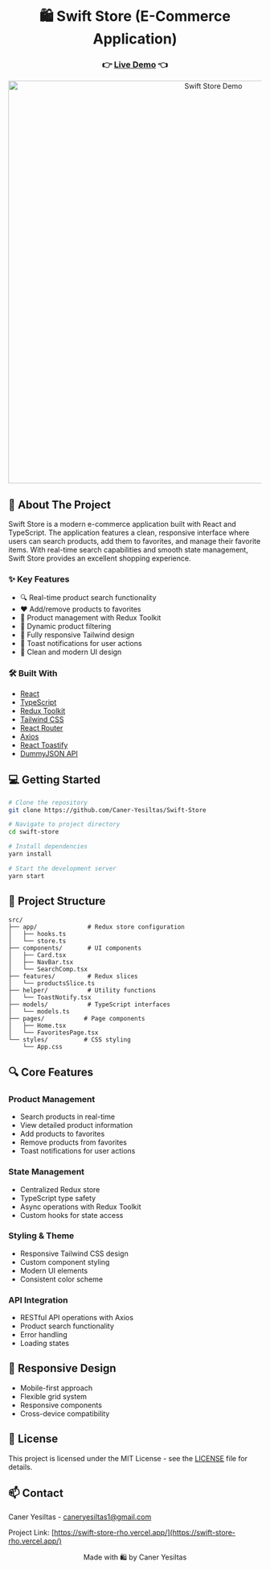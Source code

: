 <div align="center">
  <h1>🛍️ Swift Store (E-Commerce Application)</h1>
  
  <h3>
    👉 <a href="https://swift-store-rho.vercel.app/">Live Demo</a> 👈
  </h3>
</div>

<div align="center">
  <img src="/assets/Swift-Store.gif" alt="Swift Store Demo" width="800"/>
</div>

## 🚀 About The Project

Swift Store is a modern e-commerce application built with React and TypeScript. The application features a clean, responsive interface where users can search products, add them to favorites, and manage their favorite items. With real-time search capabilities and smooth state management, Swift Store provides an excellent shopping experience.

### ✨ Key Features

- 🔍 Real-time product search functionality
- ❤️ Add/remove products to favorites
- 🎯 Product management with Redux Toolkit
- 🔄 Dynamic product filtering
- 📱 Fully responsive Tailwind design
- 🔔 Toast notifications for user actions
- 🎨 Clean and modern UI design

### 🛠️ Built With

- [React](https://reactjs.org/)
- [TypeScript](https://www.typescriptlang.org/)
- [Redux Toolkit](https://redux-toolkit.js.org/)
- [Tailwind CSS](https://tailwindcss.com/)
- [React Router](https://reactrouter.com/)
- [Axios](https://axios-http.com/)
- [React Toastify](https://fkhadra.github.io/react-toastify/)
- [DummyJSON API](https://dummyjson.com/)

## 💻 Getting Started

```bash
# Clone the repository
git clone https://github.com/Caner-Yesiltas/Swift-Store

# Navigate to project directory
cd swift-store

# Install dependencies
yarn install

# Start the development server
yarn start
```

## 📁 Project Structure

```
src/
├── app/              # Redux store configuration
│   ├── hooks.ts
│   └── store.ts
├── components/       # UI components
│   ├── Card.tsx
│   ├── NavBar.tsx
│   └── SearchComp.tsx
├── features/         # Redux slices
│   └── productsSlice.ts
├── helper/           # Utility functions
│   └── ToastNotify.tsx
├── models/           # TypeScript interfaces
│   └── models.ts
├── pages/           # Page components
│   ├── Home.tsx
│   └── FavoritesPage.tsx
└── styles/          # CSS styling
    └── App.css
```

## 🔍 Core Features

### Product Management

- Search products in real-time
- View detailed product information
- Add products to favorites
- Remove products from favorites
- Toast notifications for user actions

### State Management

- Centralized Redux store
- TypeScript type safety
- Async operations with Redux Toolkit
- Custom hooks for state access

### Styling & Theme

- Responsive Tailwind CSS design
- Custom component styling
- Modern UI elements
- Consistent color scheme

### API Integration

- RESTful API operations with Axios
- Product search functionality
- Error handling
- Loading states

## 📱 Responsive Design

- Mobile-first approach
- Flexible grid system
- Responsive components
- Cross-device compatibility

## 📝 License

This project is licensed under the MIT License - see the [LICENSE](LICENSE) file for details.

## 📫 Contact

Caner Yesiltas - [caneryesiltas1@gmail.com](mailto:caneryesiltas1@gmail.com)

Project Link: [https://swift-store-rho.vercel.app/](https://swift-store-rho.vercel.app/)

<div align="center">
  Made with 🛍️ by Caner Yesiltas
</div>
